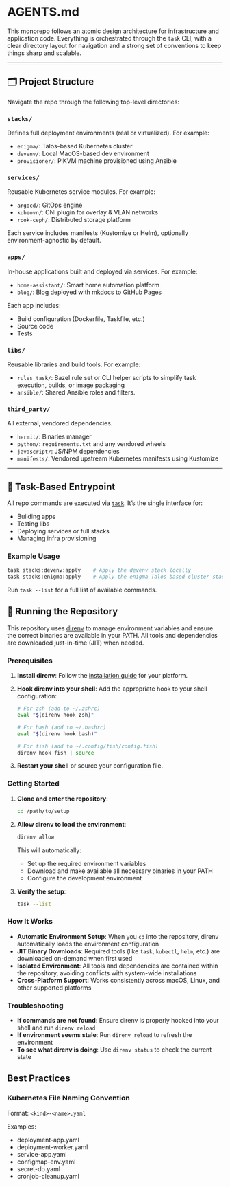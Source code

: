 # AGENTS.md

This monorepo follows an atomic design architecture for infrastructure and application code. Everything is orchestrated through the `task` CLI, with a clear directory layout for navigation and a strong set of conventions to keep things sharp and scalable.

---

## 🗂 Project Structure

Navigate the repo through the following top-level directories:

### `stacks/`
Defines full deployment environments (real or virtualized). For example:

- `enigma/`: Talos-based Kubernetes cluster
- `devenv/`: Local MacOS-based dev environment
- `provisioner/`: PiKVM machine provisioned using Ansible

### `services/`
Reusable Kubernetes service modules. For example:

- `argocd/`: GitOps engine
- `kubeovn/`: CNI plugin for overlay & VLAN networks
- `rook-ceph/`: Distributed storage platform

Each service includes manifests (Kustomize or Helm), optionally environment-agnostic by default.

### `apps/`
In-house applications built and deployed via services. For example:

- `home-assistant/`: Smart home automation platform
- `blog/`: Blog deployed with mkdocs to GitHub Pages

Each app includes:
- Build configuration (Dockerfile, Taskfile, etc.)
- Source code
- Tests

### `libs/`
Reusable libraries and build tools. For example:

- `rules_task/`: Bazel rule set or CLI helper scripts to simplify task execution, builds, or image packaging
- `ansible/`: Shared Ansible roles and filters.

### `third_party/`
All external, vendored dependencies.

- `hermit/`: Binaries manager
- `python/`: `requirements.txt` and any vendored wheels
- `javascript/`: JS/NPM dependencies
- `manifests/`: Vendored upstream Kubernetes manifests using Kustomize

---

## 🚀 Task-Based Entrypoint

All repo commands are executed via [`task`](https://taskfile.dev). It’s the single interface for:

- Building apps
- Testing libs
- Deploying services or full stacks
- Managing infra provisioning

### Example Usage

```bash
task stacks:devenv:apply    # Apply the devenv stack locally
task stacks:enigma:apply    # Apply the enigma Talos-based cluster stack
```

Run `task --list` for a full list of available commands.

## 🏃 Running the Repository

This repository uses [direnv](https://direnv.net/) to manage environment variables and ensure the correct binaries are available in your PATH. All tools and dependencies are downloaded just-in-time (JIT) when needed.

### Prerequisites

1. **Install direnv**: Follow the [installation guide](https://direnv.net/docs/installation.html) for your platform.

2. **Hook direnv into your shell**: Add the appropriate hook to your shell configuration:
   ```bash
   # For zsh (add to ~/.zshrc)
   eval "$(direnv hook zsh)"
   
   # For bash (add to ~/.bashrc)
   eval "$(direnv hook bash)"
   
   # For fish (add to ~/.config/fish/config.fish)
   direnv hook fish | source
   ```

3. **Restart your shell** or source your configuration file.

### Getting Started

1. **Clone and enter the repository**:
   ```bash
   cd /path/to/setup
   ```

2. **Allow direnv to load the environment**:
   ```bash
   direnv allow
   ```
   
   This will automatically:
   - Set up the required environment variables
   - Download and make available all necessary binaries in your PATH
   - Configure the development environment

3. **Verify the setup**:
   ```bash
   task --list
   ```

### How It Works

- **Automatic Environment Setup**: When you `cd` into the repository, direnv automatically loads the environment configuration
- **JIT Binary Downloads**: Required tools (like `task`, `kubectl`, `helm`, etc.) are downloaded on-demand when first used
- **Isolated Environment**: All tools and dependencies are contained within the repository, avoiding conflicts with system-wide installations
- **Cross-Platform Support**: Works consistently across macOS, Linux, and other supported platforms

### Troubleshooting

- **If commands are not found**: Ensure direnv is properly hooked into your shell and run `direnv reload`
- **If environment seems stale**: Run `direnv reload` to refresh the environment
- **To see what direnv is doing**: Use `direnv status` to check the current state

## Best Practices

### Kubernetes File Naming Convention

Format: `<kind>-<name>.yaml`

Examples:
- deployment-app.yaml
- deployment-worker.yaml
- service-app.yaml
- configmap-env.yaml
- secret-db.yaml
- cronjob-cleanup.yaml